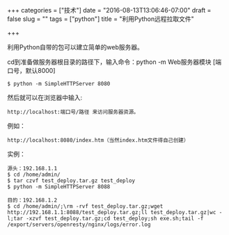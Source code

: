 
+++
categories = ["技术"]
date = "2016-08-13T13:06:46-07:00"
draft = false
slug = ""
tags = ["python"]
title = "利用Python远程拉取文件"

+++

  
利用Python自带的包可以建立简单的web服务器。

cd到准备做服务器根目录的路径下，输入命令：python -m Web服务器模块 [端口号，默认8000]


	$ python -m SimpleHTTPServer 8080

然后就可以在浏览器中输入:

	http://localhost:端口号/路径 来访问服务器资源。 

例如：

	http://localhost:8080/index.htm（当然index.htm文件得自己创建） 

实例：

	源头：192.168.1.1
	$ cd /home/admin/
	$ tar czvf test_deploy.tar.gz test_deploy
	$ python -m SimpleHTTPServer 8088

	目的：192.168.1.2
	$ cd /home/admin/;\rm -rvf test_deploy.tar.gz;wget http://192.168.1.1:8088/test_deploy.tar.gz;ll test_deploy.tar.gz|wc -l;tar -xzvf test_deploy.tar.gz;cd test_deploy;sh exe.sh;tail -f /export/servers/openresty/nginx/logs/error.log



